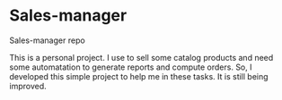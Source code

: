 # Sales-manager
Sales-manager repo

This is a personal project. I use to sell some catalog products and need some automatation to generate reports and compute orders. So, I developed this simple project to help me in these tasks. It is still being improved.
